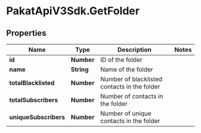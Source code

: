 # PakatApiV3Sdk.GetFolder

## Properties
Name | Type | Description | Notes
------------ | ------------- | ------------- | -------------
**id** | **Number** | ID of the folder | 
**name** | **String** | Name of the folder | 
**totalBlacklisted** | **Number** | Number of blacklisted contacts in the folder | 
**totalSubscribers** | **Number** | Number of contacts in the folder | 
**uniqueSubscribers** | **Number** | Number of unique contacts in the folder | 



